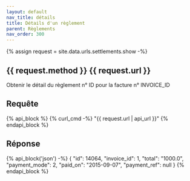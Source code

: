 ```yaml
---
layout: default
nav_title: détails
title: Détails d'un règlement
parent: Règlements
nav_order: 300
---
```

{% assign request = site.data.urls.settlements.show -%}
## {{ request.method }} {{ request.url }}

Obtenir le détail du règlement n° ID pour la facture n° INVOICE_ID

## Requête

{% api_block %}
{% curl_cmd -%}
"{{ request.url | api_url }}"
{% endapi_block %}

## Réponse

{% api_block('json') -%}
{
  "id": 14064,
  "invoice_id": 1,
  "total": "1000.0",
  "payment_mode": 2,
  "paid_on": "2015-09-07",
  "payment_ref": null
}
{% endapi_block %}
